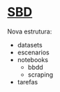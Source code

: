 # [SBD](https://github.com/jfsanchez/SBD)

Nova estrutura:

- datasets
- escenarios
- notebooks
    - bbdd
    - scraping
- tarefas
